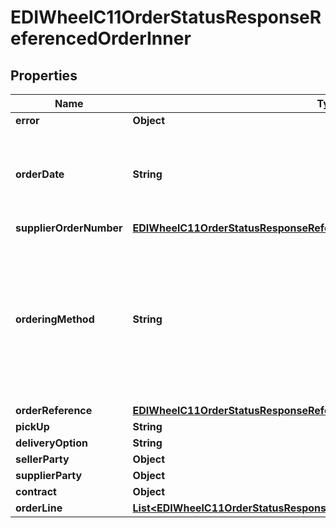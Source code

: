 

# EDIWheelC11OrderStatusResponseReferencedOrderInner


## Properties

| Name | Type | Description | Notes |
|------------ | ------------- | ------------- | -------------|
|**error** | **Object** |  |  [optional] |
|**orderDate** | **String** | Date order received in Michelin systems. Format YYYY-MM-DD |  |
|**supplierOrderNumber** | [**EDIWheelC11OrderStatusResponseReferencedOrderInnerSupplierOrderNumber**](EDIWheelC11OrderStatusResponseReferencedOrderInnerSupplierOrderNumber.md) |  |  |
|**orderingMethod** | **String** | Method by which order was received. Possible responses could include: CSR KEYED, INTERNET, EDI PO, TELEPHONY, VMI, ERPEBIB, S2S INTEGRATION |  |
|**orderReference** | [**EDIWheelC11OrderStatusResponseReferencedOrderInnerOrderReference**](EDIWheelC11OrderStatusResponseReferencedOrderInnerOrderReference.md) |  |  |
|**pickUp** | **String** |  |  [optional] |
|**deliveryOption** | **String** |  |  [optional] |
|**sellerParty** | **Object** |  |  [optional] |
|**supplierParty** | **Object** |  |  [optional] |
|**contract** | **Object** |  |  [optional] |
|**orderLine** | [**List&lt;EDIWheelC11OrderStatusResponseReferencedOrderInnerOrderLineInner&gt;**](EDIWheelC11OrderStatusResponseReferencedOrderInnerOrderLineInner.md) |  |  |



